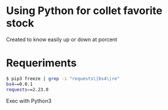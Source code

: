 # Using Python for collet favorite stock
Created to know easily up or down at porcent

# Requeriments
```bash
$ pip3 freeze | grep -i "requests\|bs4\|re"
bs4==0.0.1
requests==2.23.0
```
Exec with Python3
